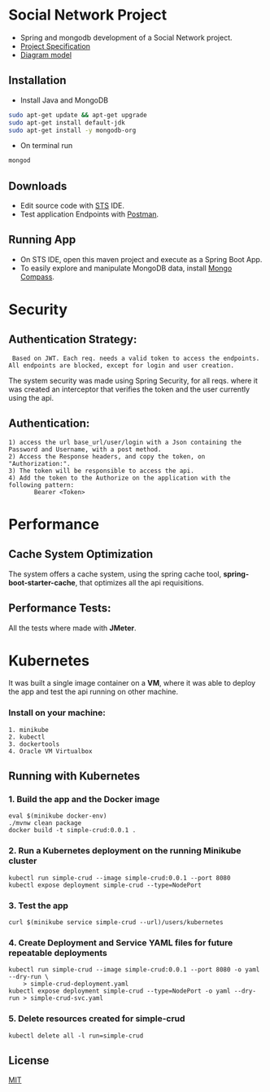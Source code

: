 # Social Network Project

* Spring and mongodb development of a Social Network project.
* [Project Specification](https://docs.google.com/document/d/1avKEbAbKpNTLZYVMpKu-oeMAN-CedXtj6D-W9G0pGbE/edit?usp=sharing)
* [Diagram model](https://www.lucidchart.com/documents/edit/3f65ed69-753c-462c-9e2a-ebe09afb4012/0_0?beaconFlowId=C0D59E289C0037D6)

## Installation

* Install Java and MongoDB

```bash
sudo apt-get update && apt-get upgrade
sudo apt-get install default-jdk
sudo apt-get install -y mongodb-org
```

* On terminal run

```bash
mongod
```

## Downloads

* Edit source code with [STS](https://spring.io/tools) IDE.
* Test application Endpoints with [Postman](https://www.getpostman.com/downloads/).

## Running App

* On STS IDE, open this maven project and execute as a Spring Boot App.
* To easily explore and manipulate MongoDB data, install [Mongo Compass](https://www.mongodb.com/products/compass).
   
# Security
## Authentication Strategy:

```
 Based on JWT. Each req. needs a valid token to access the endpoints. All endpoints are blocked, except for login and user creation.
```

The system security was made using Spring Security, for all reqs. where it was created an interceptor that verifies the token and the user currently using the api.
  
  
## Authentication:

 ```
1) access the url base_url/user/login with a Json containing the Password and Username, with a post method.
2) Access the Response headers, and copy the token, on "Authorization:".
3) The token will be responsible to access the api.
4) Add the token to the Authorize on the application with the following pattern:
        Bearer <Token>
```
    
 # Performance
 
 ## Cache System Optimization
 The system offers a cache system, using the spring cache tool, **spring-boot-starter-cache**, that optimizes all the api requisitions.
  
 ## Performance Tests:
 All the tests where made with **JMeter**.

# Kubernetes
It was built a single image container on a **VM**, where it was able to deploy the app and test the api running on other machine.
### Install on your machine:
```
1. minikube
2. kubectl
3. dockertools
4. Oracle VM Virtualbox
```

## Running with Kubernetes
### 1. Build the app and the Docker image
```
eval $(minikube docker-env)
./mvnw clean package
docker build -t simple-crud:0.0.1 .

```
### 2. Run a Kubernetes deployment on the running Minikube cluster

```
kubectl run simple-crud --image simple-crud:0.0.1 --port 8080
kubectl expose deployment simple-crud --type=NodePort
```
### 3. Test the app
```
curl $(minikube service simple-crud --url)/users/kubernetes
```
### 4. Create Deployment and Service YAML files for future repeatable deployments
```
kubectl run simple-crud --image simple-crud:0.0.1 --port 8080 -o yaml --dry-run \
    > simple-crud-deployment.yaml
kubectl expose deployment simple-crud --type=NodePort -o yaml --dry-run > simple-crud-svc.yaml
```   
### 5. Delete resources created for simple-crud
```
kubectl delete all -l run=simple-crud
```


## License
[MIT](https://choosealicense.com/licenses/mit/)
